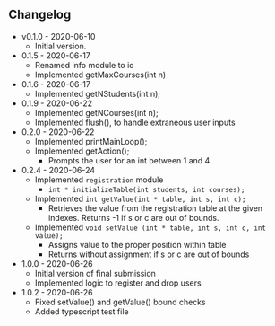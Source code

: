 ## Changelog
- v0.1.0 - 2020-06-10
    - Initial version.
- 0.1.5 - 2020-06-17  
    - Renamed info module to io
    - Implemented getMaxCourses(int n)
- 0.1.6 - 2020-06-17
    - Implemented getNStudents(int n);
- 0.1.9 - 2020-06-22
    - Implemented getNCourses(int n);
    - Implemented flush(), to handle extraneous user inputs
- 0.2.0 - 2020-06-22
    - Implemented printMainLoop();
    - Implemented getAction();
        - Prompts the user for an int between 1 and 4
- 0.2.4 - 2020-06-24
    - Implemented `registration` module
        - `int * initializeTable(int students, int courses);`
    - Implemented `int getValue(int * table, int s, int c);`
        - Retrieves the value from the registration table at the given indexes. Returns -1 if s or c are out of bounds.
    - Implemented `void setValue (int * table, int s, int c, int value);`
        - Assigns value to the proper position within table
        - Returns without assignment if s or c are out of bounds
- 1.0.0 - 2020-06-26
    - Initial version of final submission
    - Implemented logic to register and drop users
- 1.0.2 - 2020-06-26
    - Fixed setValue() and getValue() bound checks
    - Added typescript test file
    